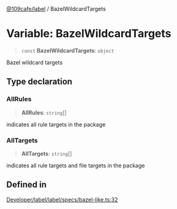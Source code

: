 [@109cafe/label](index.md) / BazelWildcardTargets

# Variable: BazelWildcardTargets

> `const` **BazelWildcardTargets**: `object`

Bazel wildcard targets

## Type declaration

### AllRules

> **AllRules**: `string`[]

indicates all rule targets in the package

### AllTargets

> **AllTargets**: `string`[]

indicates all rule targets and file targets in the package

## Defined in

[Developer/label/label/specs/bazel-like.ts:32](https://github.com/xc2/label/blob/c12a0050bfe7ea4c2cc1dec2e68df3b1f8e58bda/label/specs/bazel-like.ts#L32)

